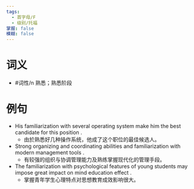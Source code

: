 ```yaml
---
tags:
  - 首字母/F
  - 级别/托福
掌握: false
模糊: false
---
```

# 词义
- #词性/n  熟悉；熟悉阶段
# 例句
- His familiarization with several operating system make him the best candidate for this position .
	- 由於熟悉好几种操作系统，他成了这个职位的最佳候选人。
- Strong organizing and coordinating abilities and familiarization with modern management tools .
	- 有较强的组织与协调管理能力及熟练掌握现代化的管理手段。
- The familiarization with psychological features of young students may impose great impact on mind education effect .
	- 掌握青年学生心理特点对思想教育成效影响很大。
